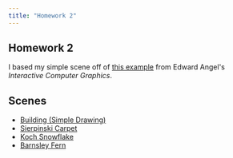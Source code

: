 ```yaml
---
title: "Homework 2"
---
```


## Homework 2

I based my simple scene off of [this example](https://github.com/esangel/WebGL/blob/master/Chap2/gasket2.js) from Edward Angel's *Interactive Computer Graphics*. 

## Scenes

- [Building (Simple Drawing)](scene/)
- [Sierpinski Carpet](carpet/)
- [Koch Snowflake](snowflake/)
- [Barnsley Fern](fern/)
